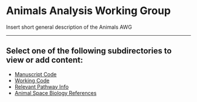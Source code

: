 # Animals Analysis Working Group

Insert short general description of the Animals AWG

---

## Select one of the following subdirectories to view or add content:
- [Manuscript Code](Manuscript_Code)
- [Working Code](Working_Code)
- [Relevant Pathway Info](Relevant_Pathway_Info)
- [Animal Space Biology References](Animal_Space_Biology_References)
